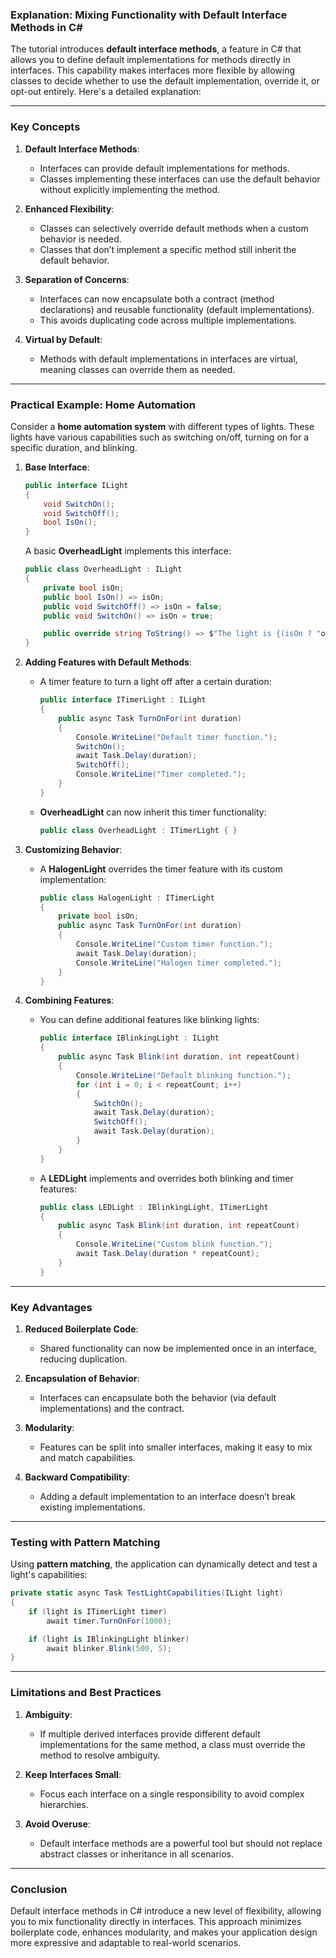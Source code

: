 ### Explanation: Mixing Functionality with Default Interface Methods in C#

The tutorial introduces **default interface methods**, a feature in C# that allows you to define default implementations for methods directly in interfaces. This capability makes interfaces more flexible by allowing classes to decide whether to use the default implementation, override it, or opt-out entirely. Here's a detailed explanation:

---

### Key Concepts

1. **Default Interface Methods**:
   - Interfaces can provide default implementations for methods.
   - Classes implementing these interfaces can use the default behavior without explicitly implementing the method.

2. **Enhanced Flexibility**:
   - Classes can selectively override default methods when a custom behavior is needed.
   - Classes that don’t implement a specific method still inherit the default behavior.

3. **Separation of Concerns**:
   - Interfaces can now encapsulate both a contract (method declarations) and reusable functionality (default implementations).
   - This avoids duplicating code across multiple implementations.

4. **Virtual by Default**:
   - Methods with default implementations in interfaces are virtual, meaning classes can override them as needed.

---

### Practical Example: Home Automation

Consider a **home automation system** with different types of lights. These lights have various capabilities such as switching on/off, turning on for a specific duration, and blinking.

1. **Base Interface**:
   ```csharp
   public interface ILight
   {
       void SwitchOn();
       void SwitchOff();
       bool IsOn();
   }
   ```

   A basic **OverheadLight** implements this interface:
   ```csharp
   public class OverheadLight : ILight
   {
       private bool isOn;
       public bool IsOn() => isOn;
       public void SwitchOff() => isOn = false;
       public void SwitchOn() => isOn = true;

       public override string ToString() => $"The light is {(isOn ? "on" : "off")}";
   }
   ```

2. **Adding Features with Default Methods**:
   - A timer feature to turn a light off after a certain duration:
     ```csharp
     public interface ITimerLight : ILight
     {
         public async Task TurnOnFor(int duration)
         {
             Console.WriteLine("Default timer function.");
             SwitchOn();
             await Task.Delay(duration);
             SwitchOff();
             Console.WriteLine("Timer completed.");
         }
     }
     ```

   - **OverheadLight** can now inherit this timer functionality:
     ```csharp
     public class OverheadLight : ITimerLight { }
     ```

3. **Customizing Behavior**:
   - A **HalogenLight** overrides the timer feature with its custom implementation:
     ```csharp
     public class HalogenLight : ITimerLight
     {
         private bool isOn;
         public async Task TurnOnFor(int duration)
         {
             Console.WriteLine("Custom timer function.");
             await Task.Delay(duration);
             Console.WriteLine("Halogen timer completed.");
         }
     }
     ```

4. **Combining Features**:
   - You can define additional features like blinking lights:
     ```csharp
     public interface IBlinkingLight : ILight
     {
         public async Task Blink(int duration, int repeatCount)
         {
             Console.WriteLine("Default blinking function.");
             for (int i = 0; i < repeatCount; i++)
             {
                 SwitchOn();
                 await Task.Delay(duration);
                 SwitchOff();
                 await Task.Delay(duration);
             }
         }
     }
     ```

   - A **LEDLight** implements and overrides both blinking and timer features:
     ```csharp
     public class LEDLight : IBlinkingLight, ITimerLight
     {
         public async Task Blink(int duration, int repeatCount)
         {
             Console.WriteLine("Custom blink function.");
             await Task.Delay(duration * repeatCount);
         }
     }
     ```

---

### Key Advantages

1. **Reduced Boilerplate Code**:
   - Shared functionality can now be implemented once in an interface, reducing duplication.

2. **Encapsulation of Behavior**:
   - Interfaces can encapsulate both the behavior (via default implementations) and the contract.

3. **Modularity**:
   - Features can be split into smaller interfaces, making it easy to mix and match capabilities.

4. **Backward Compatibility**:
   - Adding a default implementation to an interface doesn’t break existing implementations.

---

### Testing with Pattern Matching

Using **pattern matching**, the application can dynamically detect and test a light's capabilities:
```csharp
private static async Task TestLightCapabilities(ILight light)
{
    if (light is ITimerLight timer)
        await timer.TurnOnFor(1000);

    if (light is IBlinkingLight blinker)
        await blinker.Blink(500, 5);
}
```

---

### Limitations and Best Practices

1. **Ambiguity**:
   - If multiple derived interfaces provide different default implementations for the same method, a class must override the method to resolve ambiguity.

2. **Keep Interfaces Small**:
   - Focus each interface on a single responsibility to avoid complex hierarchies.

3. **Avoid Overuse**:
   - Default interface methods are a powerful tool but should not replace abstract classes or inheritance in all scenarios.

---

### Conclusion

Default interface methods in C# introduce a new level of flexibility, allowing you to mix functionality directly in interfaces. This approach minimizes boilerplate code, enhances modularity, and makes your application design more expressive and adaptable to real-world scenarios.